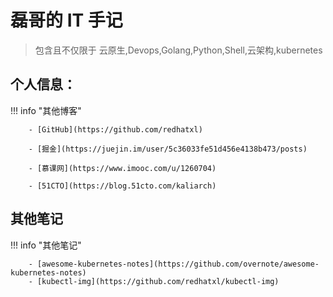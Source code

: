 #  磊哥的 IT 手记

>  包含且不仅限于 云原生,Devops,Golang,Python,Shell,云架构,kubernetes

## 个人信息：

!!! info "其他博客"
        
        - [GitHub](https://github.com/redhatxl)

        - [掘金](https://juejin.im/user/5c36033fe51d456e4138b473/posts)

        - [慕课网](https://www.imooc.com/u/1260704)

        - [51CTO](https://blog.51cto.com/kaliarch)


## 其他笔记

!!! info "其他笔记"

        - [awesome-kubernetes-notes](https://github.com/overnote/awesome-kubernetes-notes)
        - [kubectl-img](https://github.com/redhatxl/kubectl-img)